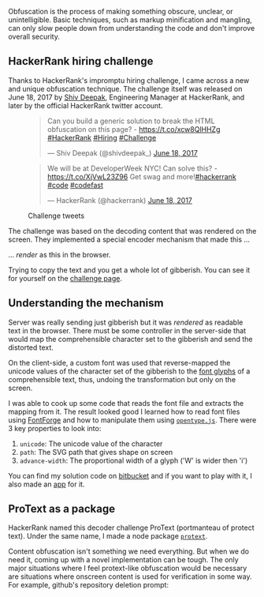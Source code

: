 Obfuscation is the process of making something obscure, unclear, or unintelligible. Basic techniques, such as markup minification and mangling, can only slow people down from understanding the code and don't improve overall security.

## HackerRank hiring challenge

Thanks to HackerRank's impromptu hiring challenge, I came across a new and unique obfuscation technique. The challenge itself was released on June 18, 2017 by [Shiv Deepak], Engineering Manager at HackerRank, and later by the official HackerRank twitter account.

<figure>
    <blockquote class="twitter-tweet"><p>Can you build a generic solution to break the HTML obfuscation on this page? - <a href="https://t.co/xcw8QlHHZg">https://t.co/xcw8QlHHZg</a> <a href="https://twitter.com/hashtag/HackerRank?src=hash&amp;ref_src=twsrc%5Etfw">#HackerRank</a> <a href="https://twitter.com/hashtag/Hiring?src=hash&amp;ref_src=twsrc%5Etfw">#Hiring</a> <a href="https://twitter.com/hashtag/Challenge?src=hash&amp;ref_src=twsrc%5Etfw">#Challenge</a></p>&mdash; Shiv Deepak (@shivdeepak_) <a href="https://twitter.com/shivdeepak_/status/876317554750308352?ref_src=twsrc%5Etfw">June 18, 2017</a></blockquote>
    <blockquote class="twitter-tweet"><p>We will be at DeveloperWeek NYC! Can solve this? - <a href="https://t.co/XjVwL23Z96">https://t.co/XjVwL23Z96</a> Get swag and more!<a href="https://twitter.com/hashtag/hackerrank?src=hash&amp;ref_src=twsrc%5Etfw">#hackerrank</a> <a href="https://twitter.com/hashtag/code?src=hash&amp;ref_src=twsrc%5Etfw">#code</a> <a href="https://twitter.com/hashtag/codefast?src=hash&amp;ref_src=twsrc%5Etfw">#codefast</a></p>&mdash; HackerRank (@hackerrank) <a href="https://twitter.com/hackerrank/status/876458261536542721?ref_src=twsrc%5Etfw">June 18, 2017</a></blockquote>
    <figcaption>Challenge tweets</figcaption>
    <script async src="https://platform.twitter.com/widgets.js" charset="utf-8"></script>
</figure>

The challenge was based on the decoding content that was rendered on the screen. They implemented a special encoder mechanism that made this ...

<Insert type="image" src="protext off.png" />

... _render_ as this in the browser.

<Insert type="image" src="protext on.png" />

Trying to copy the text and you get a whole lot of gibberish. You can see it for yourself on the [challenge page][protext-challenge].

## Understanding the mechanism

Server was really sending just gibberish but it was _rendered_ as readable text in the browser. There must be some controller in the server-side that would map the comprehensible character set to the gibberish and send the distorted text.

On the client-side, a custom font was used that reverse-mapped the unicode values of the character set of the gibberish to the [font glyphs] of a comprehensible text, thus, undoing the transformation but only on the screen.

I was able to cook up some code that reads the font file and extracts the mapping from it. The result looked good I learned how to read font files using [FontForge] and how to manipulate them using [`opentype.js`]. There were 3 key properties to look into:

1. `unicode`: The unicode value of the character
1. `path`: The SVG path that gives shape on screen
1. `advance-width`: The proportional width of a glyph ('W' is wider then 'i')

You can find my solution code on [bitbucket] and if you want to play with it, I also made an [app][protext-decoder] for it.

<Insert type="iframe" post safe title="Protext proof-of-concept demo" src="demo/" />

## ProText as a package

HackerRank named this decoder challenge ProText (portmanteau of protect text). Under the same name, I made a node package [`protext`][npm].

Content obfuscation isn't something we need everything. But when we do need it, coming up with a novel implementation can be tough. The only major situations where I feel protext-like obfuscation would be necessary are situations where onscreen content is used for verification in some way. For example, github's repository deletion prompt:

<Insert type="image" src="git confirm.png" />

[shiv deepak]: https://www.linkedin.com/in/shivdeepak
[font glyphs]: https://wikipedia.org/wiki/Glyph
[protext-challenge]: https://protext.herokuapp.com
[fontforge]: https://fontforge.org
[npm]: https://github.com/zhirzh/protext
[bitbucket]: https://bitbucket.org/zhirzh/protext-decoder
[protext-decoder]: https://protext-decoder.herokuapp.com
[`protext`]: https://github.com/zhirzh/protext
[`opentype.js`]: http://npmjs.com/package/opentype.js
